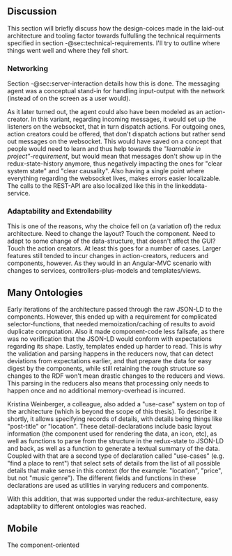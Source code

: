 <!-- 

"these latter points should be in the critical reflection section" @ 04_solution.md (i.e. move the anecdotal evidence here)

what went well, what went badly:

- state-normalization changed; not flat anymore but prepared for comps
- build-change (webpack)
- still has probs due to lack of types (but easier to find the bugs)
- a lot of code ended up in action-creators
- "only stayed with Angular because switching to redux was too much new stuff and too much code-base to throw away." (otherwise would have been react)

This section will document in what ways our architecture diverges from or
builds on top of basic redux, as well as list experiences and
style-recommendations derived from using it. <!-TODO these latter points should be in the critical reflection section ->

ask colleagues?
 -->

<!--

why this particular combination of tech (redux+rdfstore-js+Angular)

ADDRESS POINTS FROM TECHNICAL REQUIREMENTS either in one section, or spread out references and then summarize.


@sec:interaction-design:

- [x] Create and post new needs: see screenshots in @sec:__
- [x] view needs/posts:see screenshots in @sec:__
- [x] Share Links: see screenshots in @sec:__
- [x] Notifications: see screenshots in @sec:__
- [x] Contact/Connection Requests: see screenshots in @sec:__
- [x] Chat messages: see screenshots in @sec:__

@sec:technical-requirements: (TODOs: referenced in text)
-->

## Discussion 

This section will briefly discuss how the design-coices made in the laid-out architecture and tooling factor towards fulfulling the technical requirments specified in section -@sec:technical-requirements. I'll try to outline where things went well and where they fell short.

### Networking

Section -@sec:server-interaction details how this is done. The messaging agent was a conceptual stand-in for handling input-output with the network (instead of on the screen as a user would). 

As it later turned out, the agent could also have been modeled as an action-creator. In this variant, regarding incoming messages, it would set up the listeners on the websocket, that in turn dispatch actions. For outgoing ones, action creators could be offered, that don't dispatch actions but rather send out messages on the websocket. This would have saved on a concept that people would need to learn and thus help towards the *"learnable in project"-requirement*, but would mean that messages don't show up in the redux-state-history anymore, thus negatively impacting the ones for "clear system state" and "clear causality". Also having a single point where everything regarding the websocket lives, makes errors easier localizable. The calls to the REST-API are also localized like this in the linkeddata-service.

### Adaptability and Extendability

This is one of the reasons, why the choice fell on (a variation of) the redux architecture. Need to change the layout? Touch the component. Need to adapt to some change of the data-structure, that doesn't affect the GUI? Touch the action creators. At least this goes for a number of cases. Larger features still tended to incur changes in action-creators, reducers and components, however. As they would in an Angular-MVC scenario with changes to services, controllers-plus-models and templates/views. 

<!--
- [ ] Adaptability/Extendability
  - [ ] easy to extend/adapt ~ realistically most features will require some ACs, some new actions, some new state and some view-changes. However, new state can easily be used in multiple views/components
  - [ ] isolated protocol: linked-data-service only used in action-creators
  -->

## Many Ontologies

Early iterations of the architecture passed through the raw JSON-LD to the components. However, this ended up with a requirement for complicated selector-functions, that needed memoization/caching of results to avoid duplicate computation. Also it made component-code less failsafe, as there was no verification that the JSON-LD would conform with expectations regarding its shape. Lastly, templates ended up harder to read. This is why the validation and parsing happens in the reducers now, that can detect deviations from expectations earlier, and that prepare the data for easy digest by the components, while still retaining the rough structure so changes to the RDF won't mean drastic changes to the reducers and views. This parsing in the reducers also means that processing only needs to happen once and no additional memory-overhead is incurred.

Kristina Weinberger, a colleague, also added a "use-case" system on top of the architecture (which is beyond the scope of this thesis). To describe it shortly, it allows specifying records of details, with details being things like "post-title" or "location". These detail-declarations include basic layout information (the component used for rendering the data, an icon, etc), as well as functions to parse from the structure in the redux-state to JSON-LD and back, as well as a function to generate a textual summary of the data. Coupled with that are a second type of declaration called "use-cases" (e.g. "find a place to rent") that select sets of details from the list of all possible details that make sense in this context (for the example: "location", "price", but not "music genre"). The different fields and functions in these declarations are used as utilities in varying reducers and components.

With this addition, that was supported under the redux-architecture, easy adaptability to different ontologies was reached.


<!--
- [ ] many ontologies: it's RDF. however, RDF stops in the reducers, that prepare it for digestion by the views. => b4 that change: massively relying on memoizing selectors to transform the data and cache results to avoid duplicate processing. also b4: reducers where kinda pointless by acting as a super-thin layer over `map.setIn(..)`. use-case system by kristina allowed dealing with that. (architecture was basis for that?)
-->

## Mobile

The component-oriented 
<!--
- [ ] Mobile: port to mobile foreseeable: has happened, was possible due to modularized structure and at least minimally maintainable SCSS (but still pain, i guess)
-->
<!--
- [ ] Responsiveness:
  - [ ] ~ time-to-first-meaningful-render could be lower and it is rather ressource intensive (TODO how resource intensive?)
  - [ ] no extra round-trips: SPA 
- [ ] Thin Application Server:
- [ ] Evergreen Browsers:
- DX:
  - [ ] new language features: cross-compiling / babel
  - [ ] bug prevention: some linting; not TS/elm tho
- [ ] learnable in project: ppl were struggling with it for a while. hopefully paved way for elm?
- [ ] Retain old code-base / steady migration: rendering is still Angular, service-code used by/in action-creators.

- [ ] Clear Causality: one direction data-flow! (no loops, unless AC's call each other <- don't do that)
- [ ] Side-Effects of changes minimized: immutable(.js) data preventing spooky action at a distance. Component code can't influence system state arbitrarily (just via the actions that are visible in the redux-devtools)
- [ ] Clear Responsibilities: all side-effects go in action-creators, all parsing and transforming into the reducers and components should just take data and render them without further ado.
- [ ] Clear State: redux-devtools or `anyController.$ngRedux.getState().toJS()` provides a the entire state (except for ld-cache/rdfstore and some component state). the redux-devtools even show diffs and an action history and allow "time-travelling", i.e. going back to previous states during debugging.
- [ ] Localizable Errors: yes! code got way more defensive; between network, dispatched actions, state-diff, select-function and template code it's easier to track down problems. "one only needs to look at 3 files" <- not quite kept, but way better than circle-containing causality before. Reducers are rather defensive at what they accept / do hvy validation.
- [ ] Less code-redundancies: not sure; we have quite some boiler-plate. But it should be clearer where stuff is / reimplementation should be less likely
  - [ ] a lot of duplication in SCSS: some reuse of generic concepts, but a also a lot of rules reused in components. beats arbitrary coupling tho (i.e. if comps are going to go different ways anyway later)


-->